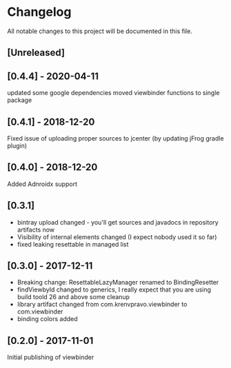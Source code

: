 ﻿# Changelog
All notable changes to this project will be documented in this file.

## [Unreleased]

## [0.4.4] - 2020-04-11
updated some google dependencies
moved viewbinder functions to single package

## [0.4.1] - 2018-12-20
Fixed issue of uploading proper sources to jcenter (by updating jFrog gradle plugin)

## [0.4.0] - 2018-12-20
Added Adnroidx support

## [0.3.1]
- bintray upload changed - you'll get sources and javadocs in repository artifacts now
- Visibility of internal elements changed (I expect nobody used it so far)
- fixed leaking resettable in managed list

## [0.3.0] - 2017-12-11
- Breaking change: ResettableLazyManager renamed to BindingResetter
- findViewbyId changed to generics, I really expect that you are using build toold 26 and above
some cleanup
- library artifact changed from com.krenvpravo.viewbinder to com.viewbinder
- binding colors added

## [0.2.0] - 2017-11-01
Initial publishing of viewbinder
